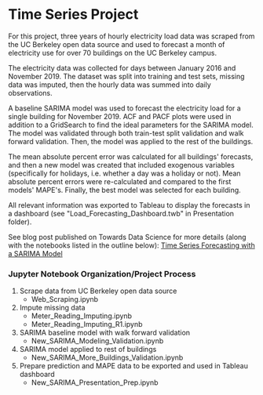 # Time Series Project

For this project, three years of hourly electricity load data was scraped from the UC Berkeley open data source and used to forecast a month of electricity use for over 70 buildings on the UC Berkeley campus.

The electricity data was collected for days between January 2016 and November 2019. The dataset was split into training and test sets, missing data was imputed, then the hourly data was summed into daily observations.

A baseline SARIMA model was used to forecast the electricity load for a single building for November 2019. ACF and PACF plots were used in addition to a GridSearch to find the ideal parameters for the SARIMA model. The model was validated through both train-test split validation and walk forward validation.  Then, the model was applied to the rest of the buildings.

The mean absolute percent error was calculated for all buildings' forecasts, and then a new model was created that included exogenous variables (specifically for holidays, i.e. whether a day was a holiday or not). Mean absolute percent errors were re-calculated and compared to the first models' MAPE's.  Finally, the best model was selected for each building.

All relevant information was exported to Tableau to display the forecasts in a dashboard (see "Load_Forecasting_Dashboard.twb" in Presentation folder).

See blog post published on Towards Data Science for more details (along with the notebooks listed in the outline below): [Time Series Forecasting with a SARIMA Model](https://towardsdatascience.com/time-series-forecasting-with-a-sarima-model-db051b7ae459)


### Jupyter Notebook Organization/Project Process

1. Scrape data from UC Berkeley open data source
	- Web_Scraping.ipynb
2. Impute missing data
	- Meter_Reading_Imputing.ipynb
	- Meter_Reading_Imputing_R1.ipynb
3. SARIMA baseline model with walk forward validation
	- New_SARIMA_Modeling_Validation.ipynb
4. SARIMA model applied to rest of buildings
	- New_SARIMA_More_Buildings_Validation.ipynb
5. Prepare prediction and MAPE data to be exported and used in Tableau dashboard
	- New_SARIMA_Presentation_Prep.ipynb
	